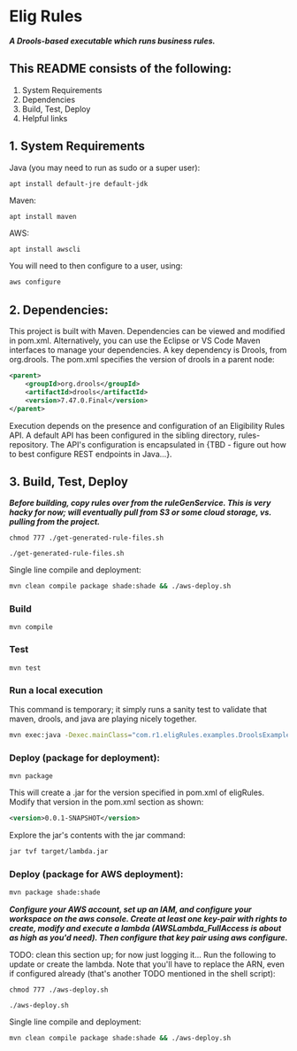 # Elig Rules

***A Drools-based executable which runs business rules.***

## This README consists of the following:
1. System Requirements
2. Dependencies
3. Build, Test, Deploy
4. Helpful links

## 1. System Requirements

Java (you may need to run as sudo or a super user):

```apt install default-jre default-jdk```

Maven:

```apt install maven```

AWS:

```sh
apt install awscli
```

You will need to then configure to a user, using:

```sh
aws configure
```

## 2. Dependencies:

This project is built with Maven. Dependencies can be viewed and modified in pom.xml. Alternatively, you can use the Eclipse or VS Code Maven interfaces to manage your dependencies. A key dependency is Drools, from org.drools. The pom.xml specifies the version of drools in a parent node:

```xml
<parent>
    <groupId>org.drools</groupId>
    <artifactId>drools</artifactId>
    <version>7.47.0.Final</version>
</parent>
```

Execution depends on the presence and configuration of an Eligibility Rules API. A default API has been configured in the sibling directory, rules-repository. The API's configuration is encapsulated in {TBD - figure out how to best configure REST endpoints in Java...}.

## 3. Build, Test, Deploy

***Before building, copy rules over from the ruleGenService. This is very hacky for now; will eventually pull from S3 or some cloud storage, vs. pulling from the project.***

```chmod 777 ./get-generated-rule-files.sh```

```./get-generated-rule-files.sh```

Single line compile and deployment:

```sh
mvn clean compile package shade:shade && ./aws-deploy.sh
```

### Build

```mvn compile```

### Test

```mvn test```

### Run a local execution

This command is temporary; it simply runs a sanity test to validate that maven, drools, and java are playing nicely together.

```sh
mvn exec:java -Dexec.mainClass="com.r1.eligRules.examples.DroolsExamplesApp"
```

### Deploy (package for deployment):

```mvn package```

This will create a .jar for the version specified in pom.xml of eligRules. Modify that version in the pom.xml section as shown:

```xml
<version>0.0.1-SNAPSHOT</version>
```

Explore the jar's contents with the jar command:

```sh
jar tvf target/lambda.jar
```

### Deploy (package for AWS deployment):

```sh
mvn package shade:shade
```

***Configure your AWS account, set up an IAM, and configure your workspace on the aws console. Create at least one key-pair with rights to create, modify and execute a lambda (AWSLambda_FullAccess is about as high as you'd need). Then configure that key pair using aws configure.***

TODO: clean this section up; for now just logging it... Run the following to update or create the lambda. Note that you'll have to replace the ARN, even if configured already (that's another TODO mentioned in the shell script):

```chmod 777 ./aws-deploy.sh```

```./aws-deploy.sh```

Single line compile and deployment:

```sh
mvn clean compile package shade:shade && ./aws-deploy.sh
```

